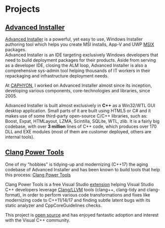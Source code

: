 # Projects

## [Advanced Installer](https://www.advancedinstaller.com) 

[Advanced Installer](https://www.advancedinstaller.com) is a powerful, yet easy to use, Windows Installer authoring tool which helps you create MSI installs, App-V and UWP [MSIX](https://www.advancedinstaller.com/msix-introduction.html) packages.  
Advanced Installer is an IDE targeting exclusively Windows developers that need to build deployment packages for their products. Aside from serving as a developer IDE, closing the ALM loop, Advanced Installer is also a comprehensive sys-admin tool helping thousands of IT workers in their repackaging and infrastructure deployment needs.

At [CAPHYON](https://www.caphyon.com), I worked on Advanced Installer almost since its inception, developing various components, core-technologies and libraries, since 2005.

Advanced Installer is built almost exclusively in **C++** as a Win32/WTL GUI desktop application. Small parts of it are built using HTML5 or C# and it makes use of some third-party open-source C/C++ libraries, such as: Boost, Expat, HTMLayout, LZMA, Scintilla, SQLite, WTL, zlib.
It is a fairly big codebase, with over **3 million** lines of C++ code, which produces over 170 DLL and EXE modules (most of them are customer deployed, others are internal tools).

## [Clang Power Tools](http://clangpowertools.com)  

One of my "hobbies" is tidying-up and modernizing (C++17) the aging codebase of Advanced Installer and has been known to build tools that help this process: [Clang Power Tools](http://clangpowertools.com)   

Clang Power Tools is a free Visual Studio [extension](https://marketplace.visualstudio.com/items?itemName=caphyon.ClangPowerTools) helping Visual Studio C++ developers leverage [Clang/LLVM](http://releases.llvm.org/download.html) tools (clang++, clang-tidy and clang-format), in order to perform various code transformations and fixes like modernizing code to C++11/14/17 and finding subtle latent bugs with its static analyzer and CppCoreGuidelines checks.  

This project is [open source](https://github.com/Caphyon/clang-power-tools) and has enjoyed fantastic adoption and interest with the Visual C++ community.  

